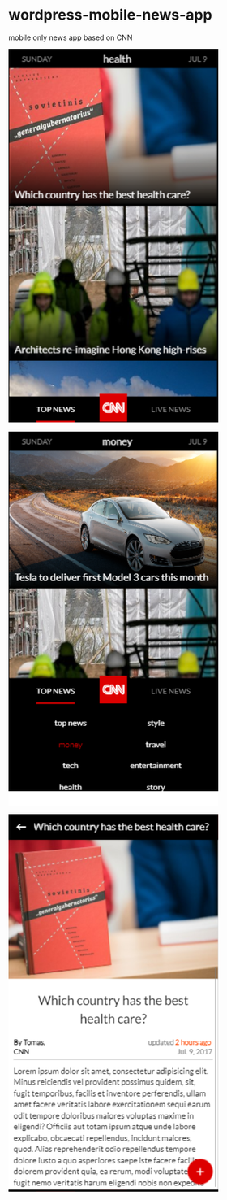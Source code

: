 # wordpress-mobile-news-app
mobile only news app based on CNN


![2](https://github.com/TomasGi/wordpress-mobile-news-app/blob/master/custom/demo-images/2.png)

![1](https://github.com/TomasGi/wordpress-mobile-news-app/blob/master/custom/demo-images/1.png)

![3](https://github.com/TomasGi/wordpress-mobile-news-app/blob/master/custom/demo-images/3.png)
